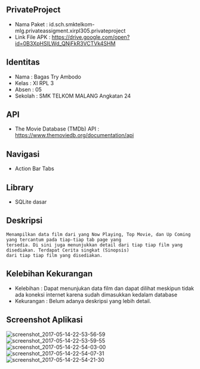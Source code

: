 ## PrivateProject
* Nama Paket : id.sch.smktelkom-mlg.privateassigment.xirpl305.privateproject
* Link File APK : https://drive.google.com/open?id=0B3XpHSILWd_QNjFkR3VCTVk4SHM

## Identitas
* Nama : Bagas Try Ambodo
* Kelas : XI RPL 3
* Absen : 05
* Sekolah : SMK TELKOM MALANG Angkatan 24

## API
* The Movie Database (TMDb) API : https://www.themoviedb.org/documentation/api

## Navigasi
* Action Bar Tabs 

## Library
* SQLite dasar

## Deskripsi
    Menampilkan data film dari yang Now Playing, Top Movie, dan Up Coming yang tercantum pada tiap-tiap tab page yang 
    tersedia. Di sini juga menunjukkan detail dari tiap tiap film yang disediakan. Terdapat Cerita singkat (Sinopsis)
    dari tiap tiap film yang disediakan.
    
## Kelebihan Kekurangan
* Kelebihan  : Dapat menunjukan data film dan dapat dilihat meskipun tidak ada koneksi internet karena sudah dimasukkan kedalam database
* Kekurangan : Belum adanya deskripsi yang lebih detail.

## Screenshot Aplikasi
![screenshot_2017-05-14-22-53-56-59](https://cloud.githubusercontent.com/assets/22128532/26035648/dca93e2a-38f9-11e7-858a-0edd160738f7.png)
![screenshot_2017-05-14-22-53-59-55](https://cloud.githubusercontent.com/assets/22128532/26035665/1cb22c0c-38fa-11e7-8769-c9988d0f0fb7.png)
![screenshot_2017-05-14-22-54-03-00](https://cloud.githubusercontent.com/assets/22128532/26035662/1cac66f0-38fa-11e7-8249-e3c2d1b6df83.png)
![screenshot_2017-05-14-22-54-07-31](https://cloud.githubusercontent.com/assets/22128532/26035663/1caca548-38fa-11e7-87f0-b9745434c9e9.png)
![screenshot_2017-05-14-22-54-21-30](https://cloud.githubusercontent.com/assets/22128532/26035664/1cad0060-38fa-11e7-8e05-a40ca00018ac.png)
